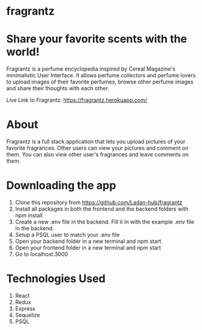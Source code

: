 # fragrantz

# Share your favorite scents with the world!

Fragrantz is a perfume encyclopedia inspired by Cereal Magazine's minimalistic User Interface. It allows perfume collectors and perfume lovers to upload images of their favorite perfumes, browse other perfume images and share their thoughts with each other.

Live Link to Fragrantz: https://fragrantz.herokuapp.com/

# About 

Fragrantz is a full stack application that lets you upload pictures of your favorite fragrances. Other users can view your pictures and comment on them. You can also view other user's fragrances and leave comments on them. 

# Downloading the app 

1. Clone this repository from https://github.com/Ladan-hub/fragrantz
2. Install all packages in both the frontend and the backend folders with npm install
3. Create a new .env file in the backend. Fill it in with the example .env file in the backend.
4. Setup a PSQL user to match your .env file
5. Open your backend folder in a new terminal and npm start
6. Open your frontend folder in a new terminal and npm start
7. Go to localhost:3000

# Technologies Used
1. React
2. Redux
3. Express
4. Sequelize
5. PSQL
